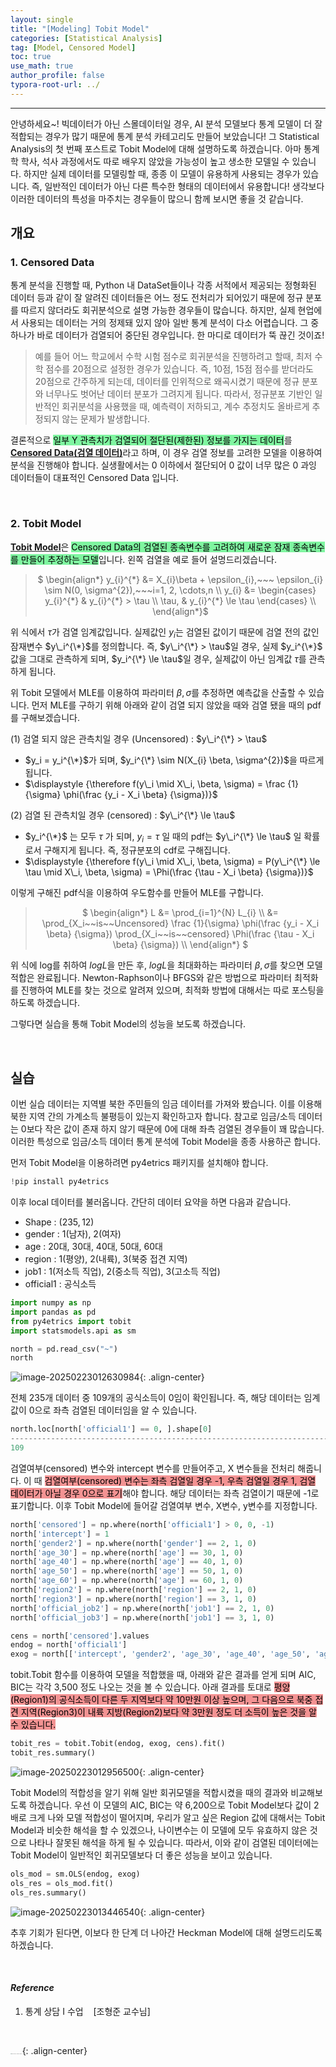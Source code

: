 ```yaml
---
layout: single
title: "[Modeling] Tobit Model"
categories: [Statistical Analysis]
tag: [Model, Censored Model]
toc: true
use_math: true
author_profile: false
typora-root-url: ../
---
```

-----
안녕하세요~! 빅데이터가 아닌 스몰데이터일 경우, AI 분석 모델보다 통계 모델이 더 잘 적합되는 경우가 많기 때문에 통계 분석 카테고리도 만들어 보았습니다! 그 Statistical Analysis의 첫 번째 포스트로 Tobit Model에 대해 설명하도록 하겠습니다. 아마 통계학 학사, 석사 과정에서도 따로 배우지 않았을 가능성이 높고 생소한 모델일 수 있습니다. 하지만 실제 데이터를 모델링할 때, 종종 이 모델이 유용하게 사용되는 경우가 있습니다. 즉, 일반적인 데이터가 아닌 다른 특수한 형태의 데이터에서 유용합니다! 생각보다 이러한 데이터의 특성을 마주치는 경우들이 많으니 함께 보시면 좋을 것 같습니다.

## 개요

### 1. Censored Data

통계 분석을 진행할 때, Python 내 DataSet들이나 각종 서적에서 제공되는 정형화된 데이터 등과 같이 잘 알려진 데이터들은 어느 정도 전처리가 되어있기 때문에 정규 분포를 따르지 않더라도 회귀분석으로 설명 가능한 경우들이 많습니다. 하지만, 실제 현업에서 사용되는 데이터는 거의 정제돼 있지 않아 일반 통계 분석이 다소 어렵습니다. 그 중 하나가 바로 데이터가 검열되어 중단된 경우입니다. 한 마디로 데이터가 뚝 끊긴 것이죠!

> 예를 들어 어느 학교에서 수학 시험 점수로 회귀분석을 진행하려고 할때, 최저 수학 점수를 20점으로 설정한 경우가 있습니다. 즉, 10점, 15점 점수를 받더라도 20점으로 간주하게 되는데, 데이터를 인위적으로 왜곡시켰기 때문에 정규 분포와 너무나도 벗어난 데이터 분포가 그려지게 됩니다. 따라서, 정규분포 기반인 일반적인 회귀분석을 사용했을 때, 예측력이 저하되고, 계수 추정치도 올바르게 추정되지 않는 문제가 발생합니다. 

결론적으로 <mark style='background-color: #7ff5a0'>일부 Y 관측치가 검열되어 절단된(제한된) 정보를 가지는 데이터</mark>를 <u><b>Censored Data(검열 데이터)</b></u>라고 하며, 이 경우 검열 정보를 고려한 모델을 이용하여 분석을 진행해야 합니다. 실생활에서는 0 이하에서 절단되어 0 값이 너무 많은 0 과잉 데이터들이 대표적인 Censored Data 입니다.

<br>

### 2. Tobit Model

<u><b>Tobit Model</b></u>은 <mark style='background-color: #7ff5a0'>Censored Data의 검열된 종속변수를 고려하여 새로운 잠재 종속변수를 만들어 추정하는 모델</mark>입니다. 왼쪽 검열을 예로 들어 설명드리겠습니다.

><p style = "text-align:center;">
>$ \begin{align*}
>y_{i}^{*} &= X_{i}\beta + \epsilon_{i},~~~ \epsilon_{i} \sim N(0, \sigma^{2}),~~~i=1, 2, \cdots,n \\
>y_{i} &= \begin{cases} y_{i}^{*} & y_{i}^{*} > \tau \\ \tau, & y_{i}^{*} \le \tau \end{cases} \\  
>\end{align*}$
></p>

위 식에서 $\tau$가 검열 임계값입니다. 실제값인 $y_i$는 검열된 값이기 때문에 검열 전의 값인 잠재변수 $y\_i^{\*}$를 정의합니다. 즉, $y\_i^{\*} > \tau$일 경우, 실제 $y_i^{\*}$ 값을 그대로 관측하게 되며, $y_i^{\*} \le \tau$일 경우, 실제값이 아닌 임계값 $\tau$를 관측하게 됩니다.

위 Tobit 모델에서 MLE를 이용하여 파라미터 $\beta, \sigma$를 추정하면 예측값을 산출할 수 있습니다. 먼저 MLE를 구하기 위해 아래와 같이 검열 되지 않았을 때와 검열 됐을 때의 pdf를 구해보겠습니다.

(1) 검열 되지 않은 관측치일 경우 (Uncensored) : $y\_i^{\*} > \tau$

- $y_i = y_i^{\*}$가 되며, $y_i^{\*} \sim N(X_{i} \beta, \sigma^{2})$을 따르게 됩니다.
- $\displaystyle {\therefore f(y\_i \mid X\_i, \beta, \sigma) = \frac {1}{\sigma} \phi(\frac {y_i - X_i \beta} {\sigma})}$

(2) 검열 된 관측치일 경우 (censored) : $y\_i^{\*} \le \tau$

- $y_i^{\*}$ 는 모두 $\tau$ 가 되며, $y_i = \tau$ 일 때의 pdf는 $y\_i^{\*} \le \tau$ 일 확률로서 구해지게 됩니다. 즉, 정규분포의 cdf로 구해집니다.
- $\displaystyle {\therefore f(y\_i \mid X\_i, \beta, \sigma) = P(y\_i^{\*} \le \tau \mid X\_i, \beta, \sigma) = \Phi(\frac {\tau - X_i \beta} {\sigma})}$

이렇게 구해진 pdf식을 이용하여 우도함수를 만들어 MLE를 구합니다.

><p style = "text-align:center;">
>$ \begin{align*}
>L &= \prod_{i=1}^{N} L_{i} \\
>&= \prod_{X_i~~is~~Uncensored} \frac {1}{\sigma} \phi(\frac {y_i - X_i \beta} {\sigma}) \prod_{X_i~~is~~censored} \Phi(\frac {\tau - X_i \beta} {\sigma}) \\ 
>\end{align*} $
></p>

위 식에 log를 취하여 $logL$을 만든 후, $logL$을 최대화하는 파라미터 $\beta, \sigma$를 찾으면 모델 적합은 완료됩니다. Newton-Raphson이나 BFGS와 같은 방법으로 파라미터 최적화를 진행하여 MLE를 찾는 것으로 알려져 있으며, 최적화 방법에 대해서는 따로 포스팅을 하도록 하겠습니다. 

그렇다면 실습을 통해 Tobit Model의 성능을 보도록 하겠습니다.

<br>

## 실습

이번 실습 데이터는 지역별 북한 주민들의 임금 데이터를 가져와 봤습니다. 이를 이용해 북한 지역 간의 가계소득 불평등이 있는지 확인하고자 합니다. 참고로 임금/소득 데이터는 0보다 작은 값이 존재 하지 않기 때문에 0에 대해 좌측 검열된 경우들이 꽤 많습니다. 이러한 특성으로 임금/소득 데이터 통계 분석에 Tobit Model을 종종 사용하곤 합니다.

먼저 Tobit Model을 이용하려면 py4etrics 패키지를 설치해야 합니다.


```python
!pip install py4etrics
```

이후 local 데이터를 불러옵니다. 간단히 데이터 요약을 하면 다음과 같습니다.

- Shape : $(235, 12)$
- gender : 1(남자), 2(여자)
- age : 20대, 30대, 40대, 50대, 60대
- region : 1(평양), 2(내륙), 3(북중 접견 지역)
- job1 : 1(저소득 직업), 2(중소득 직업), 3(고소득 직업)
- official1 : 공식소득

```python
import numpy as np
import pandas as pd
from py4etrics import tobit
import statsmodels.api as sm

north = pd.read_csv("~")
north
```

![image-20250223012630984](/images/2025-02-23-SA1/image-20250223012630984.png){: .align-center}

전체 235개 데이터 중 109개의 공식소득이 0임이 확인됩니다. 즉, 해당 데이터는 임계값이 0으로 좌측 검열된 데이터임을 알 수 있습니다.

```python
north.loc[north['official1'] == 0, ].shape[0]
--------------------------------------------------------------------------------------------------------------------------------
109
```

검열여부(censored) 변수와 intercept 변수를 만들어주고, X 변수들을 전처리 해줍니다. 이 때 <mark style='background-color: #f39393'>검열여부(censored) 변수는 좌측 검열일 경우 -1, 우측 검열일 경우 1, 검열 데이터가 아닐 경우 0으로 표기</mark>해야 합니다. 해당 데이터는 좌측 검열이기 때문에 -1로 표기합니다. 이후 Tobit Model에 들어갈 검열여부 변수, X변수, y변수를 지정합니다.

```python
north['censored'] = np.where(north['official1'] > 0, 0, -1)
north['intercept'] = 1
north['gender2'] = np.where(north['gender'] == 2, 1, 0)
north['age_30'] = np.where(north['age'] == 30, 1, 0)
north['age_40'] = np.where(north['age'] == 40, 1, 0)
north['age_50'] = np.where(north['age'] == 50, 1, 0)
north['age_60'] = np.where(north['age'] == 60, 1, 0)
north['region2'] = np.where(north['region'] == 2, 1, 0)
north['region3'] = np.where(north['region'] == 3, 1, 0)
north['official_job2'] = np.where(north['job1'] == 2, 1, 0)
north['official_job3'] = np.where(north['job1'] == 3, 1, 0)

cens = north['censored'].values
endog = north['official1']
exog = north[['intercept', 'gender2', 'age_30', 'age_40', 'age_50', 'age_60', 'region2', 'region3', 'official_job2', 'official_job3']]
```

tobit.Tobit 함수를 이용하여 모델을 적합했을 때, 아래와 같은 결과를 얻게 되며 AIC, BIC는 각각 3,500 정도 나오는 것을 볼 수 있습니다. 아래 결과를 토대로 <mark style='background-color: #f39393'>평양(Region1)의 공식소득이 다른 두 지역보다 약 10만원 이상 높으며, 그 다음으로 북중 접견 지역(Region3)이 내륙 지방(Region2)보다 약 3만원 정도 더 소득이 높은 것을 알 수 있습니다.</mark>

```python
tobit_res = tobit.Tobit(endog, exog, cens).fit()
tobit_res.summary()
```

![image-20250223012956500](/images/2025-02-23-SA1/image-20250223012956500.png){: .align-center}

Tobit Model의 적합성을 알기 위해 일반 회귀모델을 적합시켰을 때의 결과와 비교해보도록 하겠습니다. 우선 이 모델의 AIC, BIC는 약 6,200으로 Tobit Model보다 값이 2배로 크게 나와 모델 적합성이 떨어지며, 우리가 알고 싶은 Region 값에 대해서는 Tobit Model과 비슷한 해석을 할 수 있겠으나, 나이변수는 이 모델에 모두 유효하지 않은 것으로 나타나 잘못된 해석을 하게 될 수 있습니다. 따라서, 이와 같이 검열된 데이터에는 Tobit Model이 일반적인 회귀모델보다 더 좋은 성능을 보이고 있습니다.

```python
ols_mod = sm.OLS(endog, exog)
ols_res = ols_mod.fit()
ols_res.summary()
```

![image-20250223013446540](/images/2025-02-23-SA1/image-20250223013446540.png){: .align-center}

추후 기회가 된다면, 이보다 한 단계 더 나아간 Heckman Model에 대해 설명드리도록 하겠습니다.

<br>

#### *Reference*

1. 통계 상담 I 수업&nbsp;&nbsp;&nbsp;&nbsp;[조형준 교수님]

<br>

<img src="https://user-images.githubusercontent.com/37182279/216820587-4617a62e-0565-47f1-9ead-f4cd367572a1.png" alt="DATA_100%_LOGO_LIGHT" style="zoom:10%">{: .align-center}

<br>

<br>




